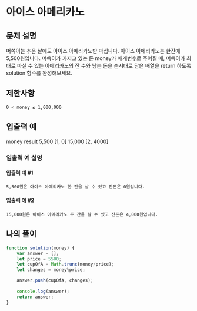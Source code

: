 # 아이스 아메리카노

## 문제 설명

머쓱이는 추운 날에도 아이스 아메리카노만 마십니다. 아이스 아메리카노는 한잔에 5,500원입니다. 머쓱이가 가지고 있는 돈 money가 매개변수로 주어질 때, 머쓱이가 최대로 마실 수 있는 아메리카노의 잔 수와 남는 돈을 순서대로 담은 배열을 return 하도록 solution 함수를 완성해보세요.

## 제한사항

    0 < money ≤ 1,000,000

## 입출력 예
money 	result
5,500 	[1, 0]
15,000 	[2, 4000]

### 입출력 예 설명

#### 입출력 예 #1

    5,500원은 아이스 아메리카노 한 잔을 살 수 있고 잔돈은 0원입니다.

#### 입출력 예 #2

    15,000원은 아이스 아메리카노 두 잔을 살 수 있고 잔돈은 4,000원입니다.

## 나의 풀이

```js 
function solution(money) {
    var answer = [];
    let price = 5500;
    let cupOfA = Math.trunc(money/price);
    let changes = money%price;

    answer.push(cupOfA, changes);
    
    console.log(answer);
    return answer;
}
```


